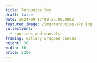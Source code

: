 ```yaml
---
title: Turquoise Sky
draft: false
date: 2024-09-17T09:23:00.000Z
featured_image: /img/turquoise-sky.jpg
collections:
  - sunrises-and-sunsets
framing: Gallery wrapped canvas
height: 36
width: 36
price: 2200
---
```

